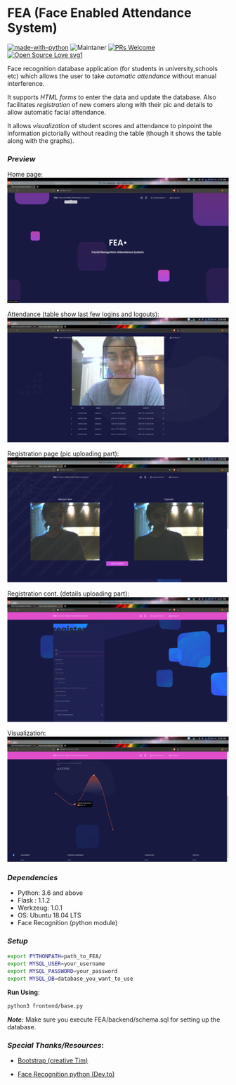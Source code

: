 
# FEA (Face Enabled Attendance System) 

[![made-with-python](https://img.shields.io/badge/Made%20with-Python-1f425f.svg)](https://www.python.org/)  ![Maintaner](https://img.shields.io/badge/maintainer-offsetnull1-green) [![PRs Welcome](https://img.shields.io/badge/PRs-welcome-brightgreen.svg?style=flat-square)](http://makeapullrequest.com) [![Open Source Love svg1](https://badges.frapsoft.com/os/v1/open-source.svg?v=103)](https://github.com/ellerbrock/open-source-badges/)

Face recognition database application (for students in university,schools etc) which allows the user to take *automatic attendance* without manual interference.

It supports *HTML forms* to enter the data and update the database. Also facilitates *registration* of new comers along with their pic and details to allow automatic facial attendance. 

It allows *visualization* of student scores and attendance to pinpoint the information pictorially without reading the table (though it shows the table along with the graphs).

### *Preview*
Home page:
![Home page](/Preview/fea_ss1.png)

Attendance (table show last few logins and logouts):
![Attendance page](/Preview/fea_ss2.png)

Registration page (pic uploading part):
![Registration page](/Preview/fea_ss4.png)

Registration cont. (details uploading part):
![Home page](/Preview/fea_ss6.png)

Visualization:
![Home page](/Preview/fea_ss13.png)

### *Dependencies*
* Python: 3.6 and above
* Flask : 1.1.2
* Werkzeug: 1.0.1
* OS: Ubuntu 18.04 LTS
* Face Recognition (python module)

### *Setup*
```bash
export PYTHONPATH=path_to_FEA/
export MYSQL_USER=your_username
export MYSQL_PASSWORD=your_password
export MYSQL_DB=database_you_want_to_use
```
**Run Using**:
```bash
python3 frontend/base.py
```

***Note:*** Make sure you execute FEA/backend/schema.sql for setting up the database. 

### *Special Thanks/Resources*:
* [Bootstrap (creative Tim)](https://www.creative-tim.com/product/blk-design-system)

* [Face Recognition python (Dev.to)](https://dev.to/graphtylove/how-to-automate-attendance-record-with-face-recognition-python-and-react-4413) 
